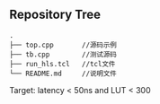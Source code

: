 ## Repository Tree
```
.
├── top.cpp       //源码示例
├── tb.cpp        //测试源码
├── run_hls.tcl   //tcl文件
└── README.md     //说明文件
```

Target: latency < 50ns and LUT < 300